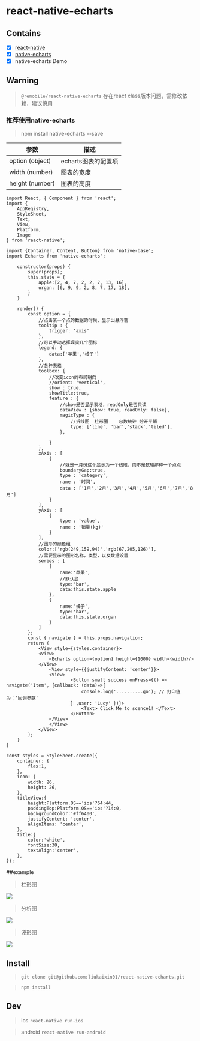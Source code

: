 # react-native-echarts

## Contains

- [x] [react-native](http://reactnative.cn/)
- [x] [native-echarts](https://www.npmjs.com/package/native-echarts)
- [x] native-echarts Demo

## Warning

> `@remobile/react-native-echarts` 存在react class版本问题，需修改依赖，建议慎用

### 推荐使用native-echarts

>  npm install native-echarts --save

| 参数  | 描述 |
| ------------- | ------------- |
|  option (object)  | echarts图表的配置项  |
|  width (number) | 图表的宽度  |
|  height (number)| 图表的高度

```
import React, { Component } from 'react';
import {
    AppRegistry,
	StyleSheet,
	Text,
	View,
	Platform,
	Image
} from 'react-native';

import {Container, Content, Button} from 'native-base';
import Echarts from 'native-echarts';

	constructor(props) {
		super(props);
		this.state = {
			apple:[2, 4, 7, 2, 2, 7, 13, 16],
			organ: [6, 9, 9, 2, 8, 7, 17, 18],
		}
	}

	render() {
		const option = {
			//点击某一个点的数据的时候，显示出悬浮窗
			tooltip : {
				trigger: 'axis'
			},
			//可以手动选择现实几个图标
			legend: {
				data:['苹果','橘子']
			},
			//各种表格
			toolbox: {
				//改变icon的布局朝向
				//orient: 'vertical',
				show : true,
				showTitle:true,
				feature : {
					//show是否显示表格，readOnly是否只读
					dataView : {show: true, readOnly: false},
					magicType : {
						//折线图  柱形图    总数统计 分开平铺
						type: ['line', 'bar','stack','tiled'],
					},

				}
			},
			xAxis : [
				{
					//就是一月份这个显示为一个线段，而不是数轴那种一个点点
					boundaryGap:true,
					type : 'category',
					name : '时间',
					data : ['1月','2月','3月','4月','5月','6月','7月','8月']
				}
			],
			yAxis : [
				{
					type : 'value',
					name : '销量(kg)'
				}
			],
			//图形的颜色组
			color:['rgb(249,159,94)','rgb(67,205,126)'],
			//需要显示的图形名称，类型，以及数据设置
			series : [
				{
					name:'苹果',
					//默认显
					type:'bar',
					data:this.state.apple
				},
				{
					name:'橘子',
					type:'bar',
					data:this.state.organ
				}
			]
		};
		const { navigate } = this.props.navigation;
		return (
			<View style={styles.container}>
			<View>
				<Echarts option={option} height={1000} width={width}/>
			</View>
				<View style={{justifyContent: 'center'}}>
				<View>
						<Button small success onPress={() => navigate('Item', {callback: (data)=>{
							console.log('..........go'); // 打印值为：'回调参数'
						} ,user: 'Lucy' })}>
							<Text> Click Me to scence1! </Text>
						</Button>
				</View>
				</View>
			</View>
		);
	}
}

const styles = StyleSheet.create({
	container: {
		flex:1,
	},
	icon: {
		width: 26,
		height: 26,
	},
	titleView:{
		height:Platform.OS=='ios'?64:44,
		paddingTop:Platform.OS=='ios'?14:0,
		backgroundColor:'#ff6400',
		justifyContent: 'center',
		alignItems: 'center',
	},
	title:{
		color:'white',
		fontSize:30,
		textAlign:'center',
	},
});

```
##example

> 柱形图

![](http://liukaixin.cn/echarts/column.png)

> 分析图

![](http://liukaixin.cn/echarts/annular.png)

> 波形图

![](http://liukaixin.cn/echarts/wave.png)

## Install

> `git clone git@github.com:liukaixin01/react-native-echarts.git`

> `npm install`

## Dev

> ios `react-native run-ios`

> android `react-native run-android`

